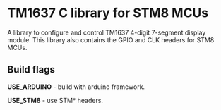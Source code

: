 # TM1637 C library for STM8 MCUs

A library to configure and control TM1637 4-digit 7-segment display module. This library also contains the GPIO and CLK headers for STM8 MCUs.

## Build flags
**USE_ARDUINO** - build with arduino framework.

**USE_STM8** - use STM* headers.

